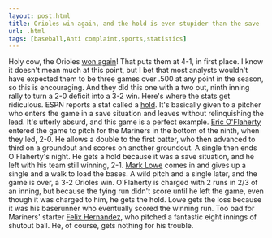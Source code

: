 ```yaml
---
layout: post.html
title: Orioles win again, and the hold is even stupider than the save
url: .html
tags: [baseball,Anti complaint,sports,statistics]
---
```

Holy cow, the Orioles [won again](http://sports.espn.go.com/mlb/boxscore?gameId=280406101)! That puts them at 4-1, in first place. I know it doesn't mean much at this point, but I bet that most analysts wouldn't have expected them to be three games over .500 at any point in the season, so this is encouraging. And they did this one with a two out, ninth inning rally to turn a 2-0 deficit into a 3-2 win. Here's where the stats get ridiculous. ESPN reports a stat called a [hold](http://en.wikipedia.org/wiki/Hold_(baseball)). It's basically given to a pitcher who enters the game in a save situation and leaves without relinquishing the lead. It's utterly absurd, and this game is a perfect example. [Eric O'Flaherty](http://www.baseball-reference.com/o/oflaher01.shtml) entered the game to pitch for the Mariners in the bottom of the ninth, when they led, 2-0. He allows a double to the first batter, who then advanced to third on a groundout and scores on another groundout. A single then ends O'Flaherty's night. He gets a hold because it was a save situation, and he left with his team still winning, 2-1. [Mark Lowe](http://www.baseball-reference.com/l/lowema01.shtml) comes in and gives up a single and a walk to load the bases. A wild pitch and a single later, and the game is over, a 3-2 Orioles win. O'Flaherty is charged with 2 runs in 2/3 of an inning, but because the tying run didn't score until he left the game, even though it was charged to him, he gets the hold. Lowe gets the loss because it was his baserunner who eventually scored the winning run. Too bad for Mariners' starter [Felix Hernandez](http://www.baseball-reference.com/h/hernafe02.shtml), who pitched a fantastic eight innings of shutout ball. He, of course, gets nothing for his trouble. 

